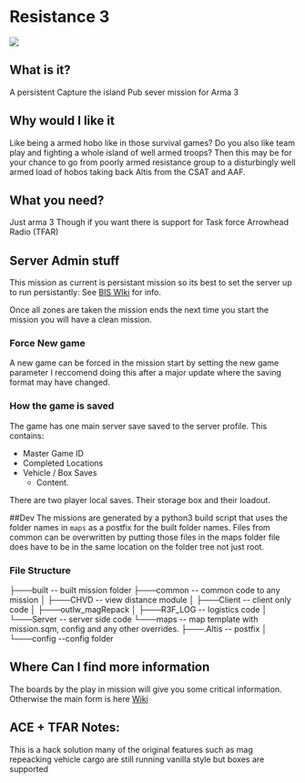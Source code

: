 # Resistance 3
![](http://i.imgur.com/Nqf157M.png)

## What is it?
A persistent Capture the island Pub sever mission for Arma 3

## Why would I like it
Like being a armed hobo like in those survival games? Do you also like team play and fighting a whole island of well armed troops?
Then this may be for your chance to go from poorly armed resistance group to a disturbingly well armed load of hobos taking back Altis from the CSAT and AAF.

## What you need?
Just arma 3
Though if you want there is support for Task force Arrowhead Radio (TFAR)

## Server Admin stuff
This mission as current is persistant mission so its best to set the server up to run persistantly: 
See [BIS WIki](https://community.bistudio.com/wiki/server.cfg) for info.

Once all zones are taken the mission ends the next time you start the mission you will have a clean mission.

### Force New game
A new game can be forced in the mission start by setting the new game parameter
I reccomend doing this after a major update where the saving format may have changed.

### How the game is saved
The game has one main server save saved to the server profile. This contains:
* Master Game ID
* Completed Locations
* Vehicle / Box Saves
  * Content.

There are two player local saves. Their storage box and their loadout.

##Dev
The missions are generated by a python3 build script that uses the folder names in `maps` as a postfix for the built folder names. Files from common can be overwritten by putting those files in the maps folder file does have to be in the same location on the folder tree not just root.

### File Structure
├───built -- built mission folder
├───common -- common code to any mission
│   ├───CHVD  -- view distance module
│   ├───Client -- client only code
│   ├───outlw_magRepack 
│   ├───R3F_LOG -- logistics code
│   └───Server -- server side code
└───maps -- map template with mission.sqm, config and any other overrides.
    ├───.Altis -- postfix
    │   └───config --config folder

## Where Can I find more information
The boards by the play in mission will give you some critical information. 
Otherwise the main form is here [Wiki](https://github.com/john681611/co_36_resistance3.Altis/wiki)

## ACE + TFAR  Notes:
This is a hack solution many of the original features such as mag repeacking vehicle cargo are still running vanilla style but boxes are supported

